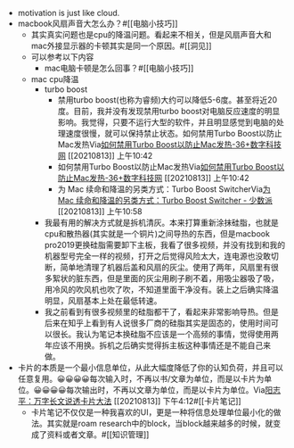 - motivation is just like cloud.
- macbook风扇声音大怎么办？#[[电脑小技巧]]
    - 其实真实问题也是cpu的降温问题。看起来不相关，但是风扇声音大和mac外接显示器的卡顿其实是同一个原因。#[[洞见]]
    - 可以参考以下内容
        - mac电脑卡顿是怎么回事？#[[电脑小技巧]]
    - mac cpu降温
        - turbo boost
            - 禁用turbo boost(也称为睿频)大约可以降低5-6度。甚至将近20度。目前，我并没有发现禁用turbo boost对电脑反应速度的明显影响。我觉得，只要不运行大型的软件，并且明显感觉到电脑的处理速度很慢，就可以保持禁止状态。如何禁用Turbo Boost以防止Mac发热Via[如何禁用Turbo Boost以防止Mac发热-36+数字科技网](https://www.36juan.com/how-to/945.html) [[20210813]] 上午10:42
            - 如何禁用Turbo Boost以防止Mac发热Via[如何禁用Turbo Boost以防止Mac发热-36+数字科技网](https://www.36juan.com/how-to/945.html) [[20210813]] 上午10:42
            - 为 Mac 续命和降温的另类方式：Turbo Boost SwitcherVia[为 Mac 续命和降温的另类方式：Turbo Boost Switcher - 少数派](https://sspai.com/post/35224) [[20210813]] 上午10:58
        - 我最有用的解决方式就是拆机清灰。本来打算重新涂抹硅脂，也就是cpu和散热器(其实就是一个铜片)之间导热的东西，但是macbook pro2019更换硅脂需要卸下主板，我看了很多视频，并没有找到和我的机器型号完全一样的视频，打开之后觉得风险太大，连电源也没敢切断，简单地清理了机器后盖和风扇的灰尘。使用了两年，风扇里有很多絮状的脏东西，但是里面的灰尘用刷子刷不着，用吸尘器吸了吸，用冷风的吹风机也吹了吹，不知道里面干净没有。装上之后确实降温明显，风扇基本上处在最低转速。
        - 我之前看到有很多视频里的硅脂都干了，看起来非常影响导热。但是后来在知乎上看到有人说很多厂商的硅脂其实是固态的，使用时间可以很长。我认为笔记本换硅脂不应该是一个高频的事情，觉得使用两年应该不用换。拆机之后确实觉得拆主板这种事情还是不能自己来做。
- 卡片的本质是一个最小信息单位，从此大幅度降低了你的认知负荷，并且可以任意复用。😀😀😀😀每次输入时，不再以书/文章为单位，而是以卡片为单位。😀😀😀😀每次输出时，不再以文章为单位，而是以卡片为单位。Via[阳志平：万字长文说透卡片大法](https://mp.weixin.qq.com/s?__biz=MzkxMTE5NDcxMQ==&mid=2247515896&idx=1&sn=104239be25834a8f5349bc7996ea0eb3&source=41#wechat_redirect) [[20210813]] 下午4:12#[[卡片笔记]]
    - 卡片笔记不仅仅是一种我喜欢的UI，更是一种将信息处理单位最小化的做法。其实就是roam research中的block，当block越来越多的时候，就变成了资料或者文章。#[[知识管理]]
